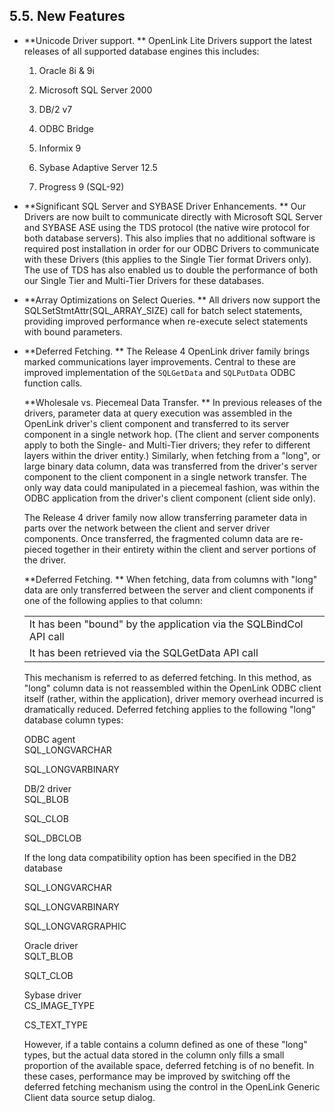 <div id="lite_features_odbc.xml" class="section">

<div class="titlepage">

<div>

<div>

## 5.5. New Features

</div>

</div>

</div>

<div class="itemizedlist">

- **Unicode Driver support. ** OpenLink Lite Drivers support the latest
  releases of all supported database engines this includes:

  <div class="orderedlist">

  1.  Oracle 8i & 9i

  2.  Microsoft SQL Server 2000

  3.  DB/2 v7

  4.  ODBC Bridge

  5.  Informix 9

  6.  Sybase Adaptive Server 12.5

  7.  Progress 9 (SQL-92)

  </div>

- **Significant SQL Server and SYBASE Driver Enhancements. ** Our
  Drivers are now built to communicate directly with Microsoft SQL
  Server and SYBASE ASE using the TDS protocol (the native wire protocol
  for both database servers). This also implies that no additional
  software is required post installation in order for our ODBC Drivers
  to communicate with these Drivers (this applies to the Single Tier
  format Drivers only). The use of TDS has also enabled us to double the
  performance of both our Single Tier and Multi-Tier Drivers for these
  databases.

- **Array Optimizations on Select Queries. ** All drivers now support
  the SQLSetStmtAttr(SQL_ARRAY_SIZE) call for batch select statements,
  providing improved performance when re-execute select statements with
  bound parameters.

- **Deferred Fetching. ** The Release 4 OpenLink driver family brings
  marked communications layer improvements. Central to these are
  improved implementation of the `SQLGetData` and `SQLPutData` ODBC
  function calls.

  **Wholesale vs. Piecemeal Data Transfer. ** In previous releases of
  the drivers, parameter data at query execution was assembled in the
  OpenLink driver's client component and transferred to its server
  component in a single network hop. (The client and server components
  apply to both the Single- and Multi-Tier drivers; they refer to
  different layers within the driver entity.) Similarly, when fetching
  from a "long", or large binary data column, data was transferred from
  the driver's server component to the client component in a single
  network transfer. The only way data could manipulated in a piecemeal
  fashion, was within the ODBC application from the driver's client
  component (client side only).

  The Release 4 driver family now allow transferring parameter data in
  parts over the network between the client and server driver
  components. Once transferred, the fragmented column data are re-pieced
  together in their entirety within the client and server portions of
  the driver.

  **Deferred Fetching. ** When fetching, data from columns with "long"
  data are only transferred between the server and client components if
  one of the following applies to that column:

  |                                                                    |
  |--------------------------------------------------------------------|
  | It has been "bound" by the application via the SQLBindCol API call |
  | It has been retrieved via the SQLGetData API call                  |

  This mechanism is referred to as deferred fetching. In this method, as
  "long" column data is not reassembled within the OpenLink ODBC client
  itself (rather, within the application), driver memory overhead
  incurred is dramatically reduced. Deferred fetching applies to the
  following "long" database column types:

  <div class="variablelist">

  <span class="term">ODBC agent</span>  
  SQL_LONGVARCHAR

  SQL_LONGVARBINARY

  <span class="term">DB/2 driver</span>  
  SQL_BLOB

  SQL_CLOB

  SQL_DBCLOB

  If the long data compatibility option has been specified in the DB2
  database

  SQL_LONGVARCHAR

  SQL_LONGVARBINARY

  SQL_LONGVARGRAPHIC

  <span class="term">Oracle driver</span>  
  SQLT_BLOB

  SQLT_CLOB

  <span class="term">Sybase driver</span>  
  CS_IMAGE_TYPE

  CS_TEXT_TYPE

  </div>

  However, if a table contains a column defined as one of these "long"
  types, but the actual data stored in the column only fills a small
  proportion of the available space, deferred fetching is of no benefit.
  In these cases, performance may be improved by switching off the
  deferred fetching mechanism using the control in the OpenLink Generic
  Client data source setup dialog.

</div>

</div>
